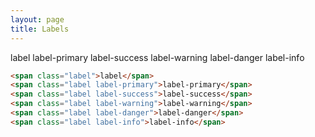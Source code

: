 ```yaml
---
layout: page
title: Labels
---
```


<span class="label">label</span>
<span class="label label-primary">label-primary</span>
<span class="label label-success">label-success</span>
<span class="label label-warning">label-warning</span>
<span class="label label-danger">label-danger</span>
<span class="label label-info">label-info</span>

```html
<span class="label">label</span>
<span class="label label-primary">label-primary</span>
<span class="label label-success">label-success</span>
<span class="label label-warning">label-warning</span>
<span class="label label-danger">label-danger</span>
<span class="label label-info">label-info</span>
```
